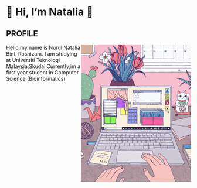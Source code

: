 # 💞 Hi, I’m Natalia 💞
## PROFILE
<img align="right" width=300px  src="gif.gif">
Hello,my name is Nurul Natalia Binti Rosnizam. I am studying at Universiti Teknologi Malaysia,Skudai.Currently,im a first year student in Computer Science (Bioinformatics)





